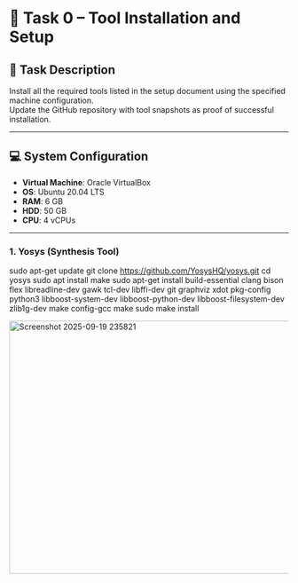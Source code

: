 # 📘 Task 0 – Tool Installation and Setup

## 📑 Task Description
Install all the required tools listed in the setup document using the specified machine configuration.  
Update the GitHub repository with tool snapshots as proof of successful installation.  

---

## 💻 System Configuration
- **Virtual Machine**: Oracle VirtualBox  
- **OS**: Ubuntu 20.04 LTS  
- **RAM**: 6 GB  
- **HDD**: 50 GB  
- **CPU**: 4 vCPUs  

---

### 1. Yosys (Synthesis Tool)

sudo apt-get update
git clone https://github.com/YosysHQ/yosys.git
cd yosys
sudo apt install make
sudo apt-get install build-essential clang bison flex
libreadline-dev gawk tcl-dev libffi-dev git
graphviz xdot pkg-config python3 libboost-system-dev
libboost-python-dev libboost-filesystem-dev zlib1g-dev
make config-gcc
make
sudo make install

<img width="1616" height="456" alt="Screenshot 2025-09-19 235821" src="https://github.com/user-attachments/assets/46561152-984e-4d0e-b0bf-73216b5c5e6d" />
